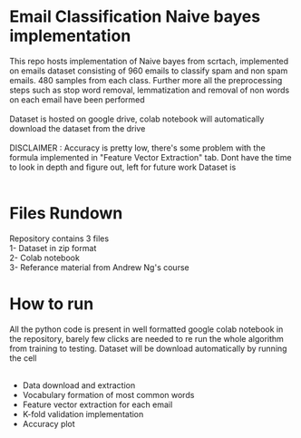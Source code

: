 # Email Classification Naive bayes implementation
This repo hosts implementation of Naive bayes from scrtach, implemented on emails dataset consisting of 960 emails to classify spam and non spam emails. 480 samples from each class. Further more all the preprocessing steps such as stop word removal, lemmatization and removal of non words on each email have been performed  </br></br>
Dataset is hosted on google drive, colab notebook will automatically download the dataset from the drive </br>
</br> 
DISCLAIMER : Accuracy is pretty low, there's some problem with the formula implemented in "Feature Vector Extraction" tab. Dont have the time to look in depth and figure out, left for future work 
Dataset is 
</br> </br>
# Files Rundown 
Repository contains 3 files </br>
1- Dataset in zip format </br>
2- Colab notebook </br>
3- Referance material from Andrew Ng's course </br>
# How to run 
All the python code is present in well formatted google colab notebook in the repository, barely few clicks are needed to re run the whole algorithm from training to testing. Dataset will be download automatically by running the cell 
<br/><br/>
- Data download and extraction 
- Vocabulary formation of most common words 
- Feature vector extraction for each email 
- K-fold validation implementation 
- Accuracy plot 

